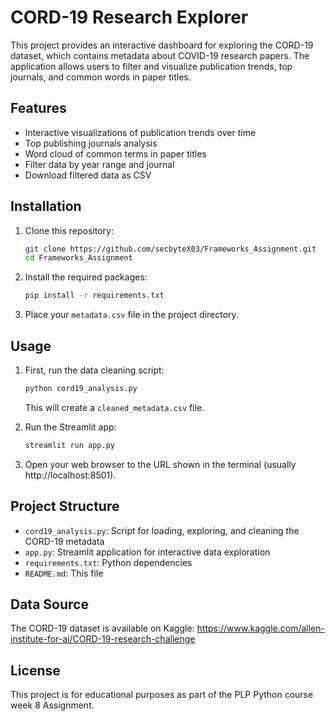 # CORD-19 Research Explorer

This project provides an interactive dashboard for exploring the CORD-19 dataset, which contains metadata about COVID-19 research papers. The application allows users to filter and visualize publication trends, top journals, and common words in paper titles.

## Features

- Interactive visualizations of publication trends over time
- Top publishing journals analysis
- Word cloud of common terms in paper titles
- Filter data by year range and journal
- Download filtered data as CSV

## Installation

1. Clone this repository:
   ```bash
   git clone https://github.com/secbyteX03/Frameworks_Assignment.git
   cd Frameworks_Assignment
   ```

2. Install the required packages:
   ```bash
   pip install -r requirements.txt
   ```

3. Place your `metadata.csv` file in the project directory.

## Usage

1. First, run the data cleaning script:
   ```bash
   python cord19_analysis.py
   ```
   This will create a `cleaned_metadata.csv` file.

2. Run the Streamlit app:
   ```bash
   streamlit run app.py
   ```

3. Open your web browser to the URL shown in the terminal (usually http://localhost:8501).

## Project Structure

- `cord19_analysis.py`: Script for loading, exploring, and cleaning the CORD-19 metadata
- `app.py`: Streamlit application for interactive data exploration
- `requirements.txt`: Python dependencies
- `README.md`: This file

## Data Source

The CORD-19 dataset is available on Kaggle:
https://www.kaggle.com/allen-institute-for-ai/CORD-19-research-challenge

## License

This project is for educational purposes as part of the PLP Python course week 8 Assignment.

